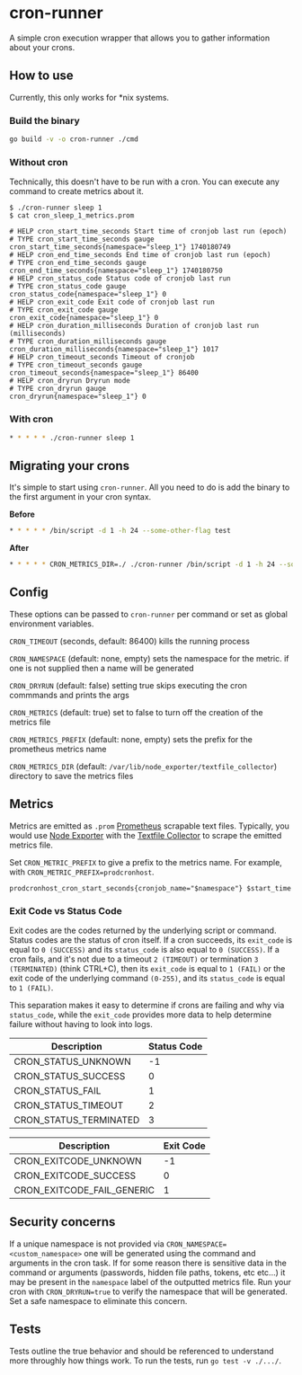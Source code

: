 # cron-runner

A simple cron execution wrapper that allows you to gather information about your crons.

## How to use

Currently, this only works for *nix systems.

### Build the binary

```bash
go build -v -o cron-runner ./cmd
```

### Without cron

Technically, this doesn't have to be run with a cron. You can execute any command to create metrics about it.

```
$ ./cron-runner sleep 1
$ cat cron_sleep_1_metrics.prom  

# HELP cron_start_time_seconds Start time of cronjob last run (epoch)
# TYPE cron_start_time_seconds gauge
cron_start_time_seconds{namespace="sleep_1"} 1740180749
# HELP cron_end_time_seconds End time of cronjob last run (epoch)
# TYPE cron_end_time_seconds gauge
cron_end_time_seconds{namespace="sleep_1"} 1740180750
# HELP cron_status_code Status code of cronjob last run
# TYPE cron_status_code gauge
cron_status_code{namespace="sleep_1"} 0
# HELP cron_exit_code Exit code of cronjob last run
# TYPE cron_exit_code gauge
cron_exit_code{namespace="sleep_1"} 0
# HELP cron_duration_milliseconds Duration of cronjob last run (milliseconds)
# TYPE cron_duration_milliseconds gauge
cron_duration_milliseconds{namespace="sleep_1"} 1017
# HELP cron_timeout_seconds Timeout of cronjob
# TYPE cron_timeout_seconds gauge
cron_timeout_seconds{namespace="sleep_1"} 86400
# HELP cron_dryrun Dryrun mode
# TYPE cron_dryrun gauge
cron_dryrun{namespace="sleep_1"} 0
```

### With cron

```bash
* * * * * ./cron-runner sleep 1
```

## Migrating your crons

It's simple to start using `cron-runner`. All you need to do is add the binary to the first argument in your cron syntax.

**Before**

```bash
* * * * * /bin/script -d 1 -h 24 --some-other-flag test
```

**After**

```bash
* * * * * CRON_METRICS_DIR=./ ./cron-runner /bin/script -d 1 -h 24 --some-other-flag test
```

## Config

These options can be passed to `cron-runner` per command or set as global environment variables.

`CRON_TIMEOUT` (seconds, default: 86400) kills the running process

`CRON_NAMESPACE` (default: none, empty) sets the namespace for the metric. if one is not supplied then a name will be generated

`CRON_DRYRUN` (default: false) setting true skips executing the cron commmands and prints the args

`CRON_METRICS` (default: true) set to false to turn off the creation of the metrics file

`CRON_METRICS_PREFIX` (default: none, empty) sets the prefix for the prometheus metrics name

`CRON_METRICS_DIR` (default: `/var/lib/node_exporter/textfile_collector`) directory to save the metrics files


## Metrics

Metrics are emitted as `.prom` [Prometheus](http://prometheus.io) scrapable text files. Typically, you would use [Node Exporter][node-exporter] with the [Textfile Collector][text-collector] to scrape the emitted metrics file. 

[node-exporter]: https://github.com/prometheus/node_exporter?tab=readme-ov-file#textfile-collector
[text-collector]: https://github.com/prometheus/node_exporter?tab=readme-ov-file#textfile-collector

Set `CRON_METRIC_PREFIX` to give a prefix to the metrics name. For example, with `CRON_METRIC_PREFIX=prodcronhost`.

```
prodcronhost_cron_start_seconds{cronjob_name="$namespace"} $start_time
```

### Exit Code vs Status Code

Exit codes are the codes returned by the underlying script or command. Status codes are the status of cron itself. If a cron succeeds, its `exit_code` is equal to `0 (SUCCESS)` and its `status_code` is also equal to `0 (SUCCESS)`. If a cron fails, and it's not due to a timeout `2 (TIMEOUT)` or termination `3 (TERMINATED)` (think CTRL+C), then its `exit_code` is equal to `1 (FAIL)` or the exit code of the underlying command `(0-255)`, and its `status_code` is equal to `1 (FAIL)`.

This separation makes it easy to determine if crons are failing and why via `status_code`, while the `exit_code` provides more data to help determine failure without having to look into logs.

| Description           | Status Code |
|-----------------------|-------------|
| CRON_STATUS_UNKNOWN   | -1          |
| CRON_STATUS_SUCCESS   | 0           |
| CRON_STATUS_FAIL      | 1           |
| CRON_STATUS_TIMEOUT   | 2           |
| CRON_STATUS_TERMINATED| 3           |

| Description               | Exit Code |
|---------------------------|-----------|
| CRON_EXITCODE_UNKNOWN     | -1        |
| CRON_EXITCODE_SUCCESS     | 0         |
| CRON_EXITCODE_FAIL_GENERIC| 1         |

## Security concerns

If a unique namespace is not provided via `CRON_NAMESPACE=<custom_namespace>` one will be generated using the command and arguments in the cron task. If for some reason there is sensitive data in the command or arguments (passwords, hidden file paths, tokens, etc etc...) it may be present in the `namespace` label of the outputted metrics file. Run your cron with `CRON_DRYRUN=true` to verify the namespace that will be generated. Set a safe namespace to eliminate this concern.

## Tests

Tests outline the true behavior and should be referenced to understand more throughly how things work. To run the tests, run `go test -v ./.../`.
